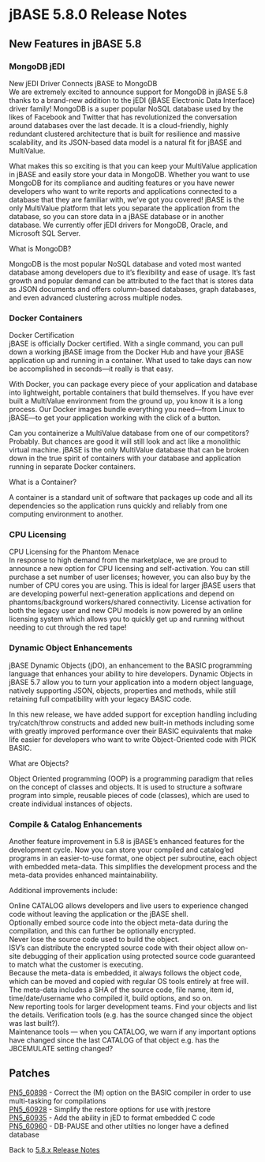 # jBASE 5.8.0 Release Notes

<PageHeader />

## New Features in jBASE 5.8

### MongoDB jEDI

New jEDI Driver Connects jBASE to MongoDB  
We are extremely excited to announce support for MongoDB in jBASE 5.8 thanks to a brand-new addition to the jEDI (jBASE Electronic Data Interface) driver family! MongoDB is a super popular NoSQL database used by the likes of Facebook and Twitter that has revolutionized the conversation around databases over the last decade. It is a cloud-friendly, highly redundant clustered architecture that is built for resilience and massive scalability, and its JSON-based data model is a natural fit for jBASE and MultiValue.  

What makes this so exciting is that you can keep your MultiValue application in jBASE and easily store your data in MongoDB. Whether you want to use MongoDB for its compliance and auditing features or you have newer developers who want to write reports and applications connected to a database that they are familiar with, we’ve got you covered! jBASE is the only MultiValue platform that lets you separate the application from the database, so you can store data in a jBASE database or in another database. We currently offer jEDI drivers for MongoDB, Oracle, and Microsoft SQL Server.  

What is MongoDB?  

MongoDB is the most popular NoSQL database and voted most wanted database among developers due to it’s flexibility and ease of usage. It’s fast growth and popular demand can be attributed to the fact that is stores data as JSON documents and offers column-based databases, graph databases, and even advanced clustering across multiple nodes.  

### Docker Containers

Docker Certification  
jBASE is officially Docker certified. With a single command, you can pull down a working jBASE image from the Docker Hub and have your jBASE application up and running in a container. What used to take days can now be accomplished in seconds—it really is that easy.  

With Docker, you can package every piece of your application and database into lightweight, portable containers that build themselves. If you have ever built a MultiValue environment from the ground up, you know it is a long process. Our Docker images bundle everything you need—from Linux to jBASE—to get your application working with the click of a button.  

Can you containerize a MultiValue database from one of our competitors? Probably. But chances are good it will still look and act like a monolithic virtual machine. jBASE is the only MultiValue database that can be broken down in the true spirit of containers with your database and application running in separate Docker containers.  

What is a Container?  

A container is a standard unit of software that packages up code and all its dependencies so the application runs quickly and reliably from one computing environment to another.

### CPU Licensing

CPU Licensing for the Phantom Menace  
In response to high demand from the marketplace, we are proud to announce a new option for CPU licensing and self-activation. You can still purchase a set number of user licenses; however, you can also buy by the number of CPU cores you are using. This is ideal for larger jBASE users that are developing powerful next-generation applications and depend on phantoms/background workers/shared connectivity. License activation for both the legacy user and new CPU models is now powered by an online licensing system which allows you to quickly get up and running without needing to cut through the red tape!

### Dynamic Object Enhancements

jBASE Dynamic Objects (jDO), an enhancement to the BASIC programming language that enhances your ability to hire developers. Dynamic Objects in jBASE 5.7 allow you to turn your application into a modern object language, natively supporting JSON, objects, properties and methods, while still retaining full compatibility with your legacy BASIC code.  

In this new release, we have added support for exception handling including try/catch/throw constructs and added new built-in methods including some with greatly improved performance over their BASIC equivalents that make life easier for developers who want to write Object-Oriented code with PICK BASIC.  

What are Objects?

Object Oriented programming (OOP) is a programming paradigm that relies on the concept of classes and objects. It is used to structure a software program into simple, reusable pieces of code (classes), which are used to create individual instances of objects.

### Compile & Catalog Enhancements  

Another feature improvement in 5.8 is jBASE’s enhanced features for the development cycle. Now you can store your compiled and catalog’ed programs in an easier-to-use format, one object per subroutine, each object with embedded meta-data. This simplifies the development process and the meta-data provides enhanced maintainability.  

Additional improvements include:  

Online CATALOG allows developers and live users to experience changed code without leaving the application or the jBASE shell.  
Optionally embed source code into the object meta-data during the compilation, and this can further be optionally encrypted.  
Never lose the source code used to build the object.  
ISV’s can distribute the encrypted source code with their object allow on-site debugging of their application using protected source code guaranteed to match what the customer is executing.  
Because the meta-data is embedded, it always follows the object code, which can be moved and copied with regular OS tools entirely at free will. The meta-data includes a SHA of the source code, file name, item id, time/date/username who compiled it, build options, and so on.  
New reporting tools for larger development teams. Find your objects and list the details. Verification tools (e.g. has the source changed since the object was last built?).  
Maintenance tools — when you CATALOG, we warn if any important options have changed since the last CATALOG of that object e.g. has the JBCEMULATE setting changed?

## Patches

[PN5_60898](./pn5_60898/README.md)  - Correct the (M) option on the BASIC compiler in order to use multi-tasking for compilations  
[PN5_60928](./pn5_60928/README.md)  - Simplify the restore options for use with jrestore  
[PN5_60935](./pn5_60935/README.md)  - Add the ability in jED to format embedded C code  
[PN5_60960](./pn5_60960/README.md)  - DB-PAUSE and other utilties no longer have a defined database

Back to [5.8.x Release Notes](./../README.md)

<PageFooter />
